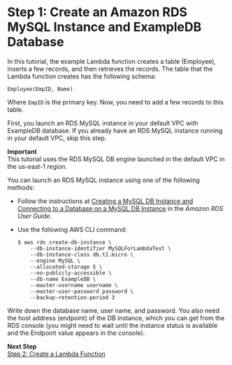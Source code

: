 # Step 1: Create an Amazon RDS MySQL Instance and ExampleDB Database<a name="vpc-rds-create-rds-mysql"></a>

In this tutorial, the example Lambda function creates a table \(Employee\), inserts a few records, and then retrieves the records\. The table that the Lambda function creates has the following schema:

```
Employee(EmpID, Name)
```

Where `EmpID` is the primary key\. Now, you need to add a few records to this table\.

First, you launch an RDS MySQL instance in your default VPC with ExampleDB database\. If you already have an RDS MySQL instance running in your default VPC, skip this step\.

**Important**  
This tutorial uses the RDS MySQL DB engine launched in the default VPC in the us\-east\-1 region\.

You can launch an RDS MySQL instance using one of the following methods:
+ Follow the instructions at [Creating a MySQL DB Instance and Connecting to a Database on a MySQL DB Instance](http://docs.aws.amazon.com/AmazonRDS/latest/UserGuide/CHAP_GettingStarted.CreatingConnecting.MySQL.html) in the *Amazon RDS User Guide*\.
+ Use the following AWS CLI command:

  ```
  $ aws rds create-db-instance \
      --db-instance-identifier MySQLForLambdaTest \
      --db-instance-class db.t2.micro \
      --engine MySQL \
      --allocated-storage 5 \
      --no-publicly-accessible \
      --db-name ExampleDB \
      --master-username username \
      --master-user-password password \
      --backup-retention-period 3
  ```

Write down the database name, user name, and password\. You also need the host address \(endpoint\) of the DB instance, which you can get from the RDS console \(you might need to wait until the instance status is available and the Endpoint value appears in the console\)\.

**Next Step**  
[Step 2: Create a Lambda Function](vpc-rds-create-lambda-function.md)